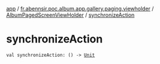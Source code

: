 [app](../../index.md) / [fr.abennsir.poc.album.app.gallery.paging.viewholder](../index.md) / [AlbumPagedScreenViewHolder](index.md) / [synchronizeAction](./synchronize-action.md)

# synchronizeAction

`val synchronizeAction: () -> `[`Unit`](https://kotlinlang.org/api/latest/jvm/stdlib/kotlin/-unit/index.html)